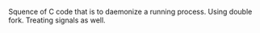 

Squence of C code that is to daemonize a running process.
Using double fork.
Treating signals as well.

